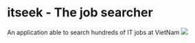 # itseek - The job searcher

An application able to search hundreds of IT jobs at VietNam
![](https://github.com/ptran1203/itseek/blob/master/imgs/Capture.PNG?raw=true)
